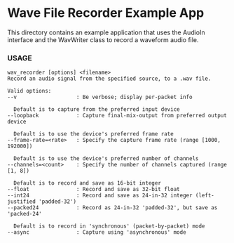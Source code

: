 # Wave File Recorder Example App

This directory contains an example application that uses the AudioIn interface
and the WavWriter class to record a waveform audio file.

### USAGE
    wav_recorder [options] <filename>
    Record an audio signal from the specified source, to a .wav file.

    Valid options:
    --v                   : Be verbose; display per-packet info

      Default is to capture from the preferred input device
    --loopback            : Capture final-mix-output from preferred output device

      Default is to use the device's preferred frame rate
    --frame-rate=<rate>   : Specify the capture frame rate (range [1000, 192000])

      Default is to use the device's preferred number of channels
    --channels=<count>    : Specify the number of channels captured (range [1, 8])

      Default is to record and save as 16-bit integer
    --float               : Record and save as 32-bit float
    --int24               : Record and save as 24-in-32 integer (left-justified 'padded-32')
    --packed24            : Record as 24-in-32 'padded-32', but save as 'packed-24'

      Default is to record in 'synchronous' (packet-by-packet) mode
    --async               : Capture using 'asynchronous' mode

